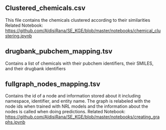 ## Clustered_chemicals.csv
This file contains the chemicals clustered according to their similarities
Related Notebook: https://github.com/AldisiRana/SE_KGE/blob/master/notebooks/chemical_clustering.ipynb

## drugbank_pubchem_mapping.tsv
Contains a list of chemicals with their pubchem identifiers, their SMILES, and their drugbank identifiers

## fullgraph_nodes_mapping.tsv
Contains the id of a node and information stored about it including namespace, identifier, and entity name.
The graph is relabeled with the node ids when trained with NRL models and the information about the nodes is called when doing predictions.
Related Notebook: https://github.com/AldisiRana/SE_KGE/blob/master/notebooks/creating_graphs.ipynb
